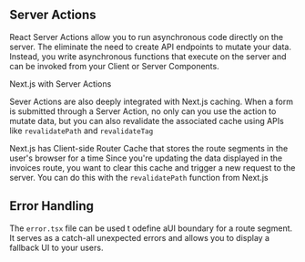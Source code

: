 ## Server Actions

React Server Actions allow you to run asynchronous code directly on the server. The eliminate the
need to create API endpoints to mutate your data. Instead, you write asynchronous functions that
execute on the server and can be invoked from your Client or Server Components.

Next.js with Server Actions

Sever Actions are also deeply integrated with Next.js caching. When a form is submitted through a
Server Action, no only can you use the action to mutate data, but you can also revalidate the
associated cache using APIs like `revalidatePath` and `revalidateTag`

Next.js has Client-side Router Cache that stores the route segments in the user's browser for a time
Since you're updating the data displayed in the invoices route, you want to clear this cache and
trigger a new request to the server. You can do this with the `revalidatePath` function from Next.js

## Error Handling

The `error.tsx` file can be used t odefine aUI boundary for a route segment. It serves as a catch-all
unexpected errors and allows you to display a fallback UI to your users.
